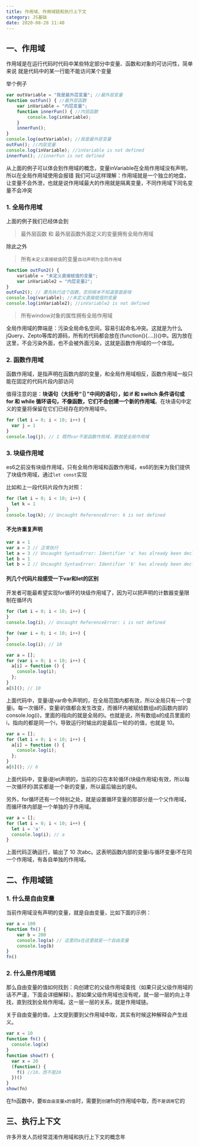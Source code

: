 ```yaml
---
title: 作用域、作用域链和执行上下文
category: JS基础
date: 2020-08-28 11:40
---
```


## 一、作用域

作用域是在运行代码时代码中某些特定部分中变量、函数和对象的可访问性，简单来说 就是代码中的某一行能不能访问某个变量

举个例子
```js
var outVariable = "我是最外层变量"; //最外层变量
function outFun() { //最外层函数
    var inVariable = "内层变量";
    function innerFun() { //内层函数
        console.log(inVariable);
    }
    innerFun();
}
console.log(outVariable); //我是最外层变量
outFun(); //内层变量
console.log(inVariable); //inVariable is not defined
innerFun(); //innerFun is not defined
```
从上面的例子可以体会到作用域的概念，变量inVariable在全局作用域没有声明，所以在全局作用域使用会报错
我们可以这样理解：作用域就是一个独立的地盘，让变量不会外泄，也就是说作用域最大的作用就是隔离变量，不同作用域下同名变量不会冲突

### 1. 全局作用域

上面的例子我们已经体会到 
> 最外层函数 和 最外层函数外面定义的变量拥有全局作用域

除此之外
> 所有`未定义直接赋值`的变量`自动声明为全局作用域`

```js
function outFun2() {
    variable = "未定义直接赋值的变量";
    var inVariable2 = "内层变量2";
}
outFun2(); // 要先执行这个函数，否则根本不知道里面是啥
console.log(variable); //未定义直接赋值的变量
console.log(inVariable2); //inVariable2 is not defined
```
> 所有window对象的属性拥有全局作用域

全局作用域的弊端是：污染全局命名空间，容易引起命名冲突。这就是为什么jQuery、Zepto等库的源码，所有的代码都会放在(function(){....})()中。因为放在这里，不会污染外面，也不会被外面污染，这就是函数作用域的一个体现。

### 2. 函数作用域

函数作用域，是指声明在函数内部的变量，和全局作用域相反，函数作用域一般只能在固定的代码片段内部访问

值得注意的是：**块语句（大括号“｛｝”中间的语句），如 if 和 switch 条件语句或 for 和 while 循环语句，不像函数，它们不会创建一个新的作用域**。在块语句中定义的变量将保留在它们已经存在的作用域中。

```js
for (let i = 0; i < 10; i++) {
  var j = 1
}
console.log(j); // 1 既然var不是函数作用域，那就是全局作用域
```

### 3. 块级作用域

es6之前没有块级作用域，只有全局作用域和函数作用域，es6的到来为我们提供了块级作用域，通过`let const`实现

比如和上一段代码片段作为对照：

```js
for (let i = 0; i < 10; i++) {
  let k = 1
}
console.log(k); // Uncaught ReferenceError: k is not defined
```

#### 不允许重复声明
```js
var a = 1
var a = 2 // 正常执行
let a = 3 // Uncaught SyntaxError: Identifier 'a' has already been declared
let b = 1
let b = 2 // Uncaught SyntaxError: Identifier 'b' has already been declared
```


#### 列几个代码片段感受一下var和let的区别

开发者可能最希望实现for循环的块级作用域了，因为可以把声明的计数器变量限制在循环内

```js
for (let i = 0; i < 10; i++) {
}
console.log(i); // Uncaught ReferenceError: i is not defined
```

```js
for (var i = 0; i < 10; i++) {
}
console.log(i); // 10
```


```js
var a = [];
for (var i = 0; i < 10; i++) {
  a[i] = function () {
    console.log(i);
  };
}
a[6](); // 10
```
上面代码中，变量i是var命令声明的，在全局范围内都有效，所以全局只有一个变量i。每一次循环，变量i的值都会发生改变，而循环内被赋给数组a的函数内部的console.log(i)，里面的i指向的就是全局的i。也就是说，所有数组a的成员里面的i，指向的都是同一个i，导致运行时输出的是最后一轮的i的值，也就是 10。

```js
var a = [];
for (let i = 0; i < 10; i++) {
  a[i] = function () {
    console.log(i);
  };
}
a[6](); // 6
```
上面代码中，变量i是let声明的，当前的i只在本轮循环(块级作用域)有效，所以每一次循环的i其实都是一个新的变量，所以最后输出的是6。

另外，for循环还有一个特别之处，就是设置循环变量的那部分是一个父作用域，而循环体内部是一个单独的子作用域。

```js
var a = [];
for (let i = 0; i < 10; i++) {
  let i = 'a'
  console.log(i); // a
}
```

上面代码正确运行，输出了 10 次abc。这表明函数内部的变量i与循环变量i不在同一个作用域，有各自单独的作用域。

## 二、作用域链

### 1. 什么是自由变量

当前作用域没有声明的变量，就是自由变量，比如下面的示例：

```js
var a = 100
function fn() {
    var b = 200
    console.log(a) // 这里的a在这里就是一个自由变量
    console.log(b)
}
fn()
```

### 2. 什么是作用域链

那么自由变量的值如何找到：向创建它的父级作用域查找（如果只说父级作用域的话不严谨，下面会详细解释）。那如果父级作用域也没有呢，就一层一层的向上寻找，直到找到全局作用域。这一层一层的关系，就是作用域链。

关于自由变量的值，上文提到要到父作用域中取，其实有时候这种解释会产生歧义。

```js
var x = 10
function fn() {
  console.log(x)
}
function show(f) {
  var x = 20
  (function() {
    f() //10，而不是20
  })()
}
show(fn)
```
在fn函数中，要`取自由变量x的值`时，需要到`创建`fn的作用域中取，而`不是调用`它的

## 三、执行上下文

许多开发人员经常混淆作用域和执行上下文的概念年
